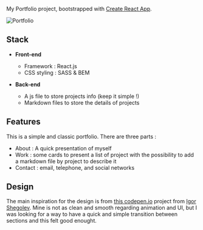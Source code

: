 My Portfolio project, bootstrapped with [Create React App](https://github.com/facebook/create-react-app).

![Portfolio](./img/details/portfolio/splash.png)

## Stack

* **Front-end**
  * Framework : React.js
  * CSS styling : SASS & BEM

* **Back-end**
  * A js file to store projects info (keep it simple !)
  * Markdown files to store the details of projects

## Features

This is a simple and classic portfolio. There are three parts :

* About : A quick presentation of myself
* Work : some cards to present a list of project with the possibility to add a markdown file by project to describe it
* Contact : email, telephone, and social networks

## Design

The main inspiration for the design is from [this codepen.io](https://codepen.io/igorsheg/project/full/XNxbwj) project from [Igor Shegolev](https://codepen.io/igorsheg). Mine is not as clean and smooth regarding animation and UI, but I was looking for a way to have a quick and simple transition between sections and this felt good enought.
